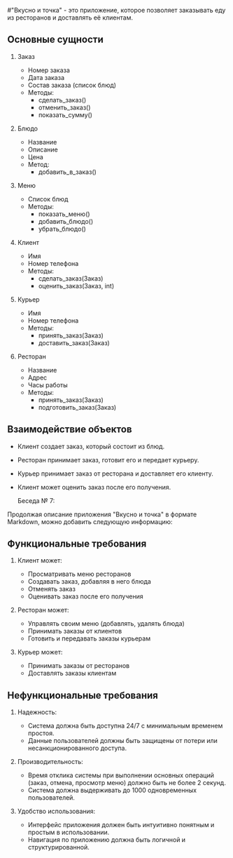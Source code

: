 #"Вкусно и точка" - это приложение, которое позволяет заказывать еду из ресторанов и доставлять её клиентам.

## Основные сущности

1. Заказ
   - Номер заказа
   - Дата заказа
   - Состав заказа (список блюд)
   - Методы:
     - сделать_заказ()
     - отменить_заказ()
     - показать_сумму()

2. Блюдо
   - Название
   - Описание
   - Цена
   - Метод:
     - добавить_в_заказ()

3. Меню
   - Список блюд
   - Методы:
     - показать_меню()
     - добавить_блюдо()
     - убрать_блюдо()

4. Клиент
   - Имя
   - Номер телефона
   - Методы:
     - сделать_заказ(Заказ)
     - оценить_заказ(Заказ, int)

5. Курьер
   - Имя
   - Номер телефона
   - Методы:
     - принять_заказ(Заказ)
     - доставить_заказ(Заказ)

6. Ресторан
   - Название
   - Адрес
   - Часы работы
   - Методы:
     - принять_заказ(Заказ)
     - подготовить_заказ(Заказ)

## Взаимодействие объектов

- Клиент создает заказ, который состоит из блюд.
- Ресторан принимает заказ, готовит его и передает курьеру.
- Курьер принимает заказ от ресторана и доставляет его клиенту.
- Клиент может оценить заказ после его получения.

  Беседа № 7: 

Продолжая описание приложения "Вкусно и точка" в формате Markdown, можно добавить следующую информацию:

## Функциональные требования

1. Клиент может:
   - Просматривать меню ресторанов
   - Создавать заказ, добавляя в него блюда
   - Отменять заказ
   - Оценивать заказ после его получения

2. Ресторан может:
   - Управлять своим меню (добавлять, удалять блюда)
   - Принимать заказы от клиентов
   - Готовить и передавать заказы курьерам

3. Курьер может:
   - Принимать заказы от ресторанов
   - Доставлять заказы клиентам

## Нефункциональные требования

1. Надежность:
   - Система должна быть доступна 24/7 с минимальным временем простоя.
   - Данные пользователей должны быть защищены от потери или несанкционированного доступа.

2. Производительность:
   - Время отклика системы при выполнении основных операций (заказ, отмена, просмотр меню) должно быть не более 2 секунд.
   - Система должна выдерживать до 1000 одновременных пользователей.

3. Удобство использования:
   - Интерфейс приложения должен быть интуитивно понятным и простым в использовании.
   - Навигация по приложению должна быть логичной и структурированной.
